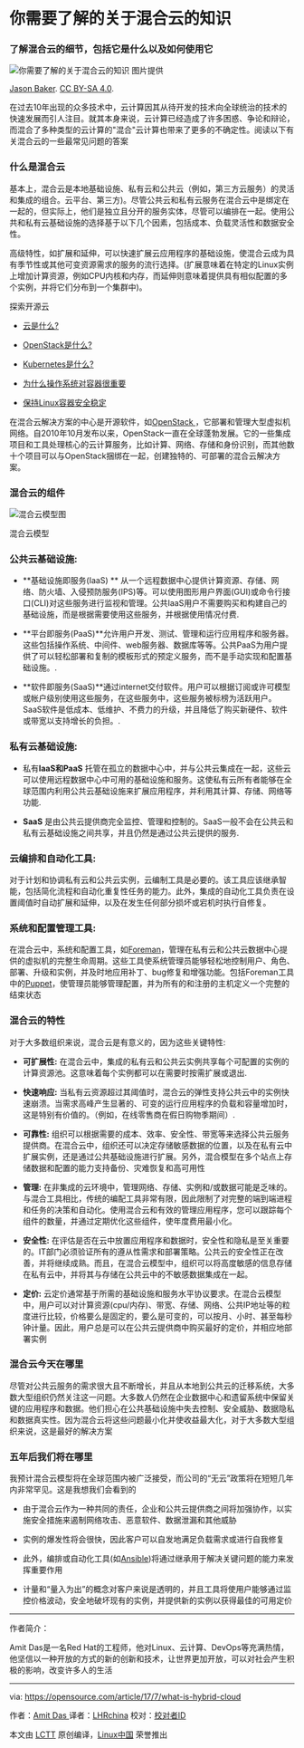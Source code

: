 你需要了解的关于混合云的知识
============================================================

### 了解混合云的细节，包括它是什么以及如何使用它

![你需要了解的关于混合云的知识](https://opensource.com/sites/default/files/styles/image-full-size/public/images/business/bus_cloud_database.png?itok=xd6EcK2u "What you need to know about hybrid cloud")
图片提供 

[Jason Baker][10]. [CC BY-SA 4.0][11].

在过去10年出现的众多技术中，云计算因其从待开发的技术向全球统治的技术的快速发展而引人注目。就其本身来说，云计算已经造成了许多困惑、争论和辩论，而混合了多种类型的云计算的"混合"云计算也带来了更多的不确定性。阅读以下有关混合云的一些最常见问题的答案

### 什么是混合云

基本上，混合云是本地基础设施、私有云和公共云（例如，第三方云服务）的灵活和集成的组合。云平台、第三方)。尽管公共云和私有云服务在混合云中是绑定在一起的，但实际上，他们是独立且分开的服务实体，尽管可以编排在一起。使用公共和私有云基础设施的选择基于以下几个因素，包括成本、负载灵活性和数据安全性。

高级特性，如扩展和延伸，可以快速扩展云应用程序的基础设施，使混合云成为具有季节性或其他可变资源需求的服务的流行选择。(扩展意味着在特定的Linux实例上增加计算资源，例如CPU内核和内存，而延伸则意味着提供具有相似配置的多个实例，并将它们分布到一个集群中)。

探索开源云

*   [云是什么?][1]

*   [OpenStack是什么?][2]

*   [Kubernetes是什么?][3]

*   [为什么操作系统对容器很重要][4]

*   [保持Linux容器安全稳定][5]

在混合云解决方案的中心是开源软件，如[OpenStack ][12]，它部署和管理大型虚拟机网络。自2010年10月发布以来，OpenStack一直在全球蓬勃发展。它的一些集成项目和工具处理核心的云计算服务，比如计算、网络、存储和身份识别，而其他数十个项目可以与OpenStack捆绑在一起，创建独特的、可部署的混合云解决方案。

### 混合云的组件
 
![混合云模型图](https://opensource.com/sites/default/files/u128651/hybridcloud1.jpg "Hybrid cloud model diagram")

混合云模型

### 公共云基础设施:

*   **基础设施即服务(IaaS) ** 从一个远程数据中心提供计算资源、存储、网络、防火墙、入侵预防服务(IPS)等。可以使用图形用户界面(GUI)或命令行接口(CLI)对这些服务进行监视和管理。公共IaaS用户不需要购买和构建自己的基础设施，而是根据需要使用这些服务，并根据使用情况付费.

*   **平台即服务(PaaS)**允许用户开发、测试、管理和运行应用程序和服务器。这些包括操作系统、中间件、web服务器、数据库等等。公共PaaS为用户提供了可以轻松部署和复制的模板形式的预定义服务，而不是手动实现和配置基础设施。.

*   **软件即服务(SaaS)**通过internet交付软件。用户可以根据订阅或许可模型或帐户级别使用这些服务，在这些服务中，这些服务被标榜为活跃用户。SaaS软件是低成本、低维护、不费力的升级，并且降低了购买新硬件、软件或带宽以支持增长的负担。.

### 私有云基础设施:
*   私有**IaaS和PaaS** 托管在孤立的数据中心中，并与公共云集成在一起，这些云可以使用远程数据中心中可用的基础设施和服务。这使私有云所有者能够在全球范围内利用公共云基础设施来扩展应用程序，并利用其计算、存储、网络等功能.

*   **SaaS** 是由公共云提供商完全监控、管理和控制的。SaaS一般不会在公共云和私有云基础设施之间共享，并且仍然是通过公共云提供的服务.

### 云编排和自动化工具:

对于计划和协调私有云和公共云实例，云编制工具是必要的。该工具应该继承智能，包括简化流程和自动化重复性任务的能力。此外，集成的自动化工具负责在设置阈值时自动扩展和延伸，以及在发生任何部分损坏或宕机时执行自修复。

### 系统和配置管理工具:

在混合云中，系统和配置工具，如[Foreman][13]，管理在私有云和公共云数据中心提供的虚拟机的完整生命周期。这些工具使系统管理员能够轻松地控制用户、角色、部署、升级和实例，并及时地应用补丁、bug修复和增强功能。包括Foreman工具中的[Puppet][14]，使管理员能够管理配置，并为所有的和注册的主机定义一个完整的结束状态

### 混合云的特性

对于大多数组织来说，混合云是有意义的，因为这些关键特性:

*   **可扩展性:** 在混合云中，集成的私有云和公共云实例共享每个可配置的实例的计算资源池。这意味着每个实例都可以在需要时按需扩展或退出.

*   **快速响应:** 当私有云资源超过其阈值时，混合云的弹性支持公共云中的实例快速崩溃。当需求高峰产生显著的、可变的运行应用程序的负载和容量增加时，这是特别有价值的。（例如，在线零售商在假日购物季期间）.

*   **可靠性:** 组织可以根据需要的成本、效率、安全性、带宽等来选择公共云服务提供商。在混合云中，组织还可以决定存储敏感数据的位置，以及在私有云中扩展实例，还是通过公共基础设施进行扩展。另外，混合模型在多个站点上存储数据和配置的能力支持备份、灾难恢复和高可用性

*   **管理:** 在非集成的云环境中，管理网络、存储、实例和/或数据可能是乏味的。与混合工具相比，传统的编配工具非常有限，因此限制了对完整的端到端进程和任务的决策和自动化。使用混合云和有效的管理应用程序，您可以跟踪每个组件的数量，并通过定期优化这些组件，使年度费用最小化。

*   **安全性:** 在评估是否在云中放置应用程序和数据时，安全性和隐私是至关重要的。IT部门必须验证所有的遵从性需求和部署策略。公共云的安全性正在改善，并将继续成熟。而且，在混合云模型中，组织可以将高度敏感的信息存储在私有云中，并将其与存储在公共云中的不敏感数据集成在一起。

*   **定价:** 云定价通常基于所需的基础设施和服务水平协议要求。在混合云模型中，用户可以对计算资源(cpu/内存)、带宽、存储、网络、公共IP地址等的粒度进行比较，价格要么是固定的，要么是可变的，可以按月、小时、甚至每秒钟计量。因此，用户总是可以在公共云提供商中购买最好的定价，并相应地部署实例

### 混合云今天在哪里

尽管对公共云服务的需求很大且不断增长，并且从本地到公共云的迁移系统，大多数大型组织仍然关注这一问题。大多数人仍然在企业数据中心和遗留系统中保留关键的应用程序和数据。他们担心在公共基础设施中失去控制、安全威胁、数据隐私和数据真实性。因为混合云将这些问题最小化并使收益最大化，对于大多数大型组织来说，这是最好的解决方案


### 五年后我们将在哪里

我预计混合云模型将在全球范围内被广泛接受，而公司的“无云”政策将在短短几年内非常罕见。这是我想我们会看到的

*   由于混合云作为一种共同的责任，企业和公共云提供商之间将加强协作，以实施安全措施来遏制网络攻击、恶意软件、数据泄漏和其他威胁

*   实例的爆发性将会很快，因此客户可以自发地满足负载需求或进行自我修复

*   此外，编排或自动化工具(如[Ansible][8])将通过继承用于解决关键问题的能力来发挥重要作用

*   计量和“量入为出”的概念对客户来说是透明的，并且工具将使用户能够通过监控价格波动，安全地破坏现有的实例，并提供新的实例以获得最佳的可用定价


--------------------------------------------------------------------------------

作者简介：

Amit Das是一名Red Hat的工程师，他对Linux、云计算、DevOps等充满热情，他坚信以一种开放的方式的新的创新和技术，让世界更加开放，可以对社会产生积极的影响，改变许多人的生活



-----------------

via: https://opensource.com/article/17/7/what-is-hybrid-cloud

作者：[Amit Das  ][a]
译者：[LHRchina](https://github.com/LHRchina)
校对：[校对者ID](https://github.com/校对者ID)

本文由 [LCTT](https://github.com/LCTT/TranslateProject) 原创编译，[Linux中国](https://linux.cn/) 荣誉推出

[a]:https://opensource.com/users/amit-das
[1]:https://opensource.com/resources/cloud?src=cloud_resource_menu1
[2]:https://opensource.com/resources/what-is-openstack?src=cloud_resource_menu2
[3]:https://opensource.com/resources/what-is-kubernetes?src=cloud_resource_menu3
[4]:https://opensource.com/16/12/yearbook-why-operating-system-matters?src=cloud_resource_menu4
[5]:https://opensource.com/business/16/10/interview-andy-cathrow-anchore?src=cloud_resource_menu5
[6]:https://opensource.com/file/364211
[7]:https://opensource.com/article/17/7/what-is-hybrid-cloud?rate=TwB_2KyXM7iqrwDPGZpe6WultoCajdIVgp8xI4oZkTw
[8]:https://opensource.com/life/16/8/cloud-ansible-gateway
[9]:https://opensource.com/user/157341/feed
[10]:https://opensource.com/users/jason-baker
[11]:https://creativecommons.org/licenses/by-sa/4.0/
[12]:https://opensource.com/resources/openstack
[13]:https://github.com/theforeman
[14]:https://github.com/theforeman/puppet-foreman
[15]:https://opensource.com/users/amit-das
[16]:https://opensource.com/users/amit-das